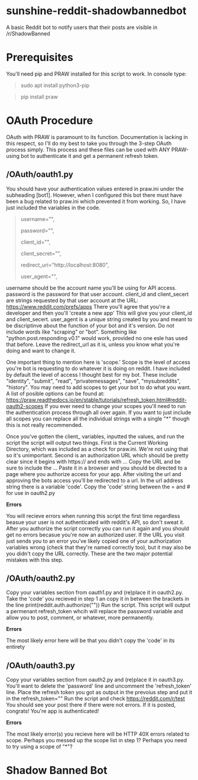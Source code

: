 # sunshine-reddit-shadowbannedbot
A basic Reddit bot to notify users that their posts are visible in /r/ShadowBanned

# Prerequisites
You'll need pip and PRAW installed for this script to work. In console type:

> sudo apt install python3-pip

> pip install praw

# OAuth Procedure
OAuth with PRAW is paramount to its function. Documentation is lacking in this respect, so I'll do my best to take you through the 3-step OAuth process simply. This process and these files can be used with ANY PRAW-using bot to authenticate it and get a permanent refresh token.


/OAuth/oauth1.py
------------------------------------------------

You should have your authentication values entered in praw.ini under the subheading [bot1]. However, when I configured this bot there must have been a bug related to praw.ini which prevented it from working. 
So, I have just included the variables in the code.

>    username="",
>
>    password="",
> 
>    client_id="",
> 
>    client_secret="",
> 
>    redirect_uri="http://localhost:8080",
> 
>    user_agent="",

username should be the account name you'll be using for API access. password is the password for that user account. client_id and client_secert are strings requested by that user account at the URL: https://www.reddit.com/prefs/apps 
There you'll agree that you're a developer and then you'll 'create a new app' This will give you your client_id and client_secert. user_agent is a unique string created by you and meant to be discriptinve about the function of your bot and it's version. Do not include words like "scraping" or "bot". Something like "python.post.responding.v0.1" would work, provided no one esle has used that before. Leave the redirect_url as it is, unless you know what you're doing and want to change it.

One important thing to mention here is 'scope.' Scope is the level of access you're bot is requesting to do whatever it is doing on reddit. I have included by default the level of access I thought best for my bot. These include "identity", "submit", "read", "privatemessages", "save", "mysubreddits", "history". You may need to add scopes to get your bot to do what you want. A list of posible options can be found at: https://praw.readthedocs.io/en/stable/tutorials/refresh_token.html#reddit-oauth2-scopes If you ever need to change your scopes you'll need to run the authentication process through all over again. If you want to just include all scopes you can replace all the individual strings with a single "*" though this is not really recommended.

Once you've gotten the client_ variables, inputted the values, and run the script the script will output two things. First is the Current Working Directory, which was included as a check for praw.ini. We're not using that so it's unimportant. Second is an authorization URL which should be pretty clear since it begins with https:// and ends with ... Copy the URL and be sure to include the ... Paste it in a browser and you should be directed to a page where you authorize access for your app. After visiting the url and approving the bots access you'll be redirected to a url. In the url address string there is a variable 'code'. Copy the 'code' string between the = and # for use in oauth2.py

<b>Errors</b>

You will recieve errors when running this script the first time regardless beasue your user is not authenticated with reddit's API, so don't sweat it. After you authorize the script correctly you can run it again and you should get no errors becasue you're now an authorized user. If the URL you visit just sends you to an error you've likely copied one of your authorization variables wrong (check that they're named correctly too), but it may also be you didn't copy the URL correctly. These are the two major potential mistakes with this step.


/OAuth/oauth2.py
------------------------------------------------

Copy your variables section from oauth1.py and (re)place it in oauth2.py. Take the 'code' you recieved in step 1 an copy it in between the brackets in the line print(reddit.auth.authorize("")) Run the script. This script will output a permenant refresh_token whcih will replace the password variable and allow you to post, comment, or whatever, more permanently.

<b>Errors</b>

The most likely error here will be that you didn't copy the 'code' in its entirety

/OAuth/oauth3.py
------------------------------------------------

Copy your variables section from oauth2.py and (re)place it in oauth3.py. You'll want to delete the 'password' line and uncomment the 'refresh_token' line. Place the refresh token you got as output in the prevoius step and put it in the refresh_token="" Run the script and check https://reddit.com/r/test You should see your post there if there were not errors. If it is posted, congrats! You're app is authenticated!

<b>Errors</b>

The most likely error(s) you recieve here will be HTTP 40X errors related to scope. Perhaps you messed up the scope list in step 1? Perhaps you need to try using a scope of "*"?

# Shadow Banned Bot

